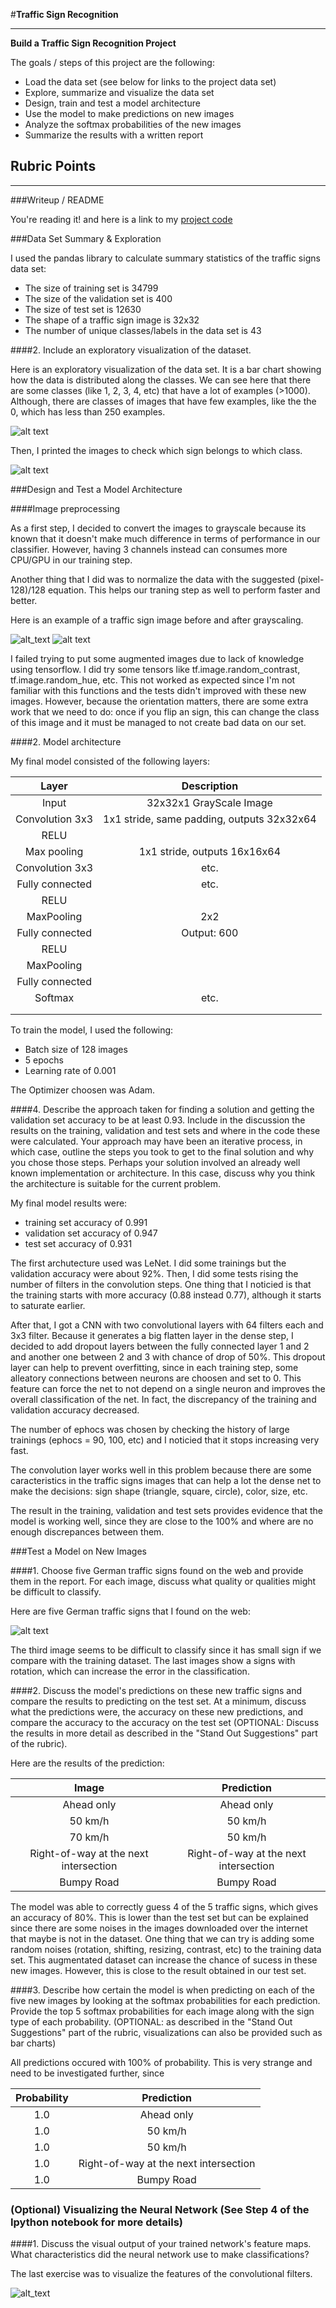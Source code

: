 #**Traffic Sign Recognition** 

---

**Build a Traffic Sign Recognition Project**

The goals / steps of this project are the following:
* Load the data set (see below for links to the project data set)
* Explore, summarize and visualize the data set
* Design, train and test a model architecture
* Use the model to make predictions on new images
* Analyze the softmax probabilities of the new images
* Summarize the results with a written report


[//]: # (Image References)

[image1]: ./writeup/classes_distribution.png "Visualization"
[image1a]: ./writeup/classes_examples.png "Examples"
[image2]: ./writeup/grayscale.png "Grayscaling"
[image4]: ./writeup/internet_images.png "New images from internet"
[image5]: ./writeup/features.png "Feature map of Conv1 Layer"


## Rubric Points

---
###Writeup / README

You're reading it! and here is a link to my [project code](https://github.com/diegopdomingos/nanodegree/blob/master/CarND-Traffic-Sign-Classifier-Project/Traffic_Sign_Classifier.ipynb)

###Data Set Summary & Exploration

I used the pandas library to calculate summary statistics of the traffic
signs data set:

* The size of training set is 34799
* The size of the validation set is 400
* The size of test set is 12630
* The shape of a traffic sign image is 32x32
* The number of unique classes/labels in the data set is 43

####2. Include an exploratory visualization of the dataset.

Here is an exploratory visualization of the data set. It is a bar chart showing how the data is distributed along the classes. We can see here that there are some classes (like 1, 2, 3, 4, etc) that have a lot of examples (>1000). Although, there are classes of images that have few examples, like the the 0, which has less than 250 examples.

![alt text][image1]


Then, I printed the images to check which sign belongs to which class.

![alt text][image1a]

###Design and Test a Model Architecture

####Image preprocessing

As a first step, I decided to convert the images to grayscale because its known that it doesn't make much difference in terms of performance in our classifier. However, having 3 channels instead can consumes more CPU/GPU in our training step.

Another thing that I did was to normalize the data with the suggested (pixel-128)/128 equation. This helps our traning step as well to perform faster and better.

Here is an example of a traffic sign image before and after grayscaling.

![alt_text][image4]
![alt text][image2]


I failed trying to put some augmented images due to lack of knowledge using tensorflow. I did try some tensors like tf.image.random_contrast, tf.image.random_hue, etc. This not worked as expected since I'm not familiar with this functions and the tests didn't improved with these new images. However, because the orientation matters, there are some extra work that we need to do: once if you flip an sign, this can change the class of this image and it must be managed to not create bad data on our set.



####2. Model architecture

My final model consisted of the following layers:

| Layer         		|     Description	        					| 
|:---------------------:|:---------------------------------------------:| 
| Input         		| 32x32x1 GrayScale Image   							| 
| Convolution 3x3     	| 1x1 stride, same padding, outputs 32x32x64 	|
| RELU					|												|
| Max pooling	      	| 1x1 stride,  outputs 16x16x64 				|
| Convolution 3x3	    | etc.      									|
| Fully connected		| etc.        									|
| RELU			| |
| MaxPooling		| 2x2 |
| Fully connected	| Output: 600 |
| RELU			| |
| MaxPooling		| |
| Fully connected	| |
| Softmax				| etc.        									|
|						|												|
|						|												|
 

To train the model, I used the following:

* Batch size of 128 images
* 5 epochs
* Learning rate of 0.001

The Optimizer choosen was Adam.

####4. Describe the approach taken for finding a solution and getting the validation set accuracy to be at least 0.93. Include in the discussion the results on the training, validation and test sets and where in the code these were calculated. Your approach may have been an iterative process, in which case, outline the steps you took to get to the final solution and why you chose those steps. Perhaps your solution involved an already well known implementation or architecture. In this case, discuss why you think the architecture is suitable for the current problem.

My final model results were:
* training set accuracy of 0.991
* validation set accuracy of 0.947
* test set accuracy of 0.931

The first archutecture used was LeNet. I did some trainings but the validation accuracy were about 92%. Then, I did some tests rising the number of filters in the convolution steps. One thing that I noticied is that the training starts with more accuracy (0.88 instead 0.77), although it starts to saturate earlier. 

After that, I got a CNN with two convolutional layers with 64 filters each and 3x3 filter. Because it generates a big flatten layer in the dense step, I decided to add dropout layers between the fully connected layer 1 and 2 and another one between 2 and 3 with chance of drop of 50%. This dropout layer can help to prevent overfitting, since in each training step, some alleatory connections between neurons are choosen and set to 0. This feature can force the net to not depend on a single neuron and improves the overall classification of the net. In fact, the discrepancy of the training and validation accuracy decreased.

The number of ephocs was chosen by checking the history of large trainings (ephocs = 90, 100, etc) and I noticied that it stops increasing very fast.

The convolution layer works well in this problem because there are some caracteristics in the traffic signs images that can help a lot the dense net to make the decisions: sign shape (triangle, square, circle), color, size, etc.

The result in the training, validation and test sets provides evidence that the model is working well, since they are close to the 100% and where are no enough discrepances between them.


###Test a Model on New Images

####1. Choose five German traffic signs found on the web and provide them in the report. For each image, discuss what quality or qualities might be difficult to classify.

Here are five German traffic signs that I found on the web:

![alt text][image4]

The third image seems to be difficult to classify since it has small sign if we compare with the training dataset. The last images show a signs with rotation, which can increase the error in the classification.

####2. Discuss the model's predictions on these new traffic signs and compare the results to predicting on the test set. At a minimum, discuss what the predictions were, the accuracy on these new predictions, and compare the accuracy to the accuracy on the test set (OPTIONAL: Discuss the results in more detail as described in the "Stand Out Suggestions" part of the rubric).

Here are the results of the prediction:

| Image			        |     Prediction	        					| 
|:---------------------:|:---------------------------------------------:| 
| Ahead only      		| Ahead only   									| 
| 50 km/h     			| 50 km/h										|
| 70 km/h					| 50 km/h											|
| Right-of-way at the next intersection	      		| Right-of-way at the next intersection					 				|
| Bumpy Road			| Bumpy Road      							|


The model was able to correctly guess 4 of the 5 traffic signs, which gives an accuracy of 80%. This is lower than the test set but can be explained since there are some noises in the images downloaded over the internet that maybe is not in the dataset. One thing that we can try is adding some random noises (rotation, shifting, resizing, contrast, etc) to the training data set. This augmentated dataset can increase the chance of sucess in these new images. However, this is close to the result obtained in our test set.

####3. Describe how certain the model is when predicting on each of the five new images by looking at the softmax probabilities for each prediction. Provide the top 5 softmax probabilities for each image along with the sign type of each probability. (OPTIONAL: as described in the "Stand Out Suggestions" part of the rubric, visualizations can also be provided such as bar charts)

All predictions occured with 100% of probability. This is very strange and need to be investigated further, since 


| Probability         	|     Prediction	        					| 
|:---------------------:|:---------------------------------------------:| 
| 1.0         			| Ahead only   									| 
| 1.0     				| 50 km/h 										|
| 1.0					| 50 km/h											|
| 1.0	      			| Right-of-way at the  next intersection					 				|
| 1.0				    | Bumpy Road      							|



### (Optional) Visualizing the Neural Network (See Step 4 of the Ipython notebook for more details)
####1. Discuss the visual output of your trained network's feature maps. What characteristics did the neural network use to make classifications?

The last exercise was to visualize the features of the convolutional filters. 

![alt_text][image5]
